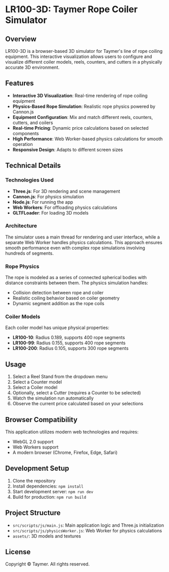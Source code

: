 # LR100-3D: Taymer Rope Coiler Simulator

## Overview
LR100-3D is a browser-based 3D simulator for Taymer's line of rope coiling equipment. This interactive visualization allows users to configure and visualize different coiler models, reels, counters, and cutters in a physically accurate 3D environment.

## Features

- **Interactive 3D Visualization**: Real-time rendering of rope coiling equipment
- **Physics-Based Rope Simulation**: Realistic rope physics powered by Cannon.js
- **Equipment Configuration**: Mix and match different reels, counters, cutters, and coilers
- **Real-time Pricing**: Dynamic price calculations based on selected components
- **High Performance**: Web Worker-based physics calculations for smooth operation
- **Responsive Design**: Adapts to different screen sizes

## Technical Details

### Technologies Used
- **Three.js**: For 3D rendering and scene management
- **Cannon.js**: For physics simulation
- **Node.js**: For running the app
- **Web Workers**: For offloading physics calculations
- **GLTFLoader**: For loading 3D models

### Architecture
The simulator uses a main thread for rendering and user interface, while a separate Web Worker handles physics calculations. This approach ensures smooth performance even with complex rope simulations involving hundreds of segments.

### Rope Physics
The rope is modeled as a series of connected spherical bodies with distance constraints between them. The physics simulation handles:
- Collision detection between rope and coiler
- Realistic coiling behavior based on coiler geometry
- Dynamic segment addition as the rope coils

### Coiler Models
Each coiler model has unique physical properties:
- **LR100-10**: Radius 0.189, supports 400 rope segments
- **LR100-99**: Radius 0.155, supports 400 rope segments
- **LR100-200**: Radius 0.105, supports 300 rope segments

## Usage

1. Select a Reel Stand from the dropdown menu
2. Select a Counter model
3. Select a Coiler model
4. Optionally, select a Cutter (requires a Counter to be selected)
5. Watch the simulation run automatically
6. Observe the current price calculated based on your selections

## Browser Compatibility

This application utilizes modern web technologies and requires:
- WebGL 2.0 support
- Web Workers support
- A modern browser (Chrome, Firefox, Edge, Safari)

## Development Setup

1. Clone the repository
2. Install dependencies: `npm install`
3. Start development server: `npm run dev`
4. Build for production: `npm run build`

## Project Structure

- `src/scripts/js/main.js`: Main application logic and Three.js initialization
- `src/scripts/js/physicsWorker.js`: Web Worker for physics calculations
- `assets/`: 3D models and textures

## License

Copyright © Taymer. All rights reserved.